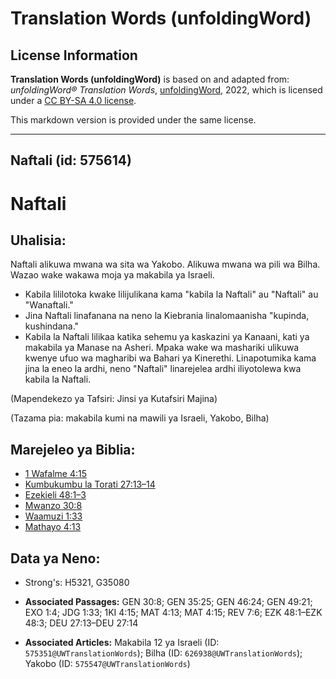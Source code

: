 # Translation Words (unfoldingWord)

## License Information

**Translation Words (unfoldingWord)** is based on and adapted from: _unfoldingWord® Translation Words_, [unfoldingWord](https://unfoldingword.org/utw), 2022, which is licensed under a [CC BY-SA 4.0 license](https://creativecommons.org/licenses/by-sa/4.0/legalcode.en).

This markdown version is provided under the same license.



--------------------------------

## Naftali (id: 575614)

Naftali
=======

Uhalisia:
---------

Naftali alikuwa mwana wa sita wa Yakobo. Alikuwa mwana wa pili wa Bilha. Wazao wake wakawa moja ya makabila ya Israeli.

* Kabila lililotoka kwake lilijulikana kama "kabila la Naftali" au "Naftali" au "Wanaftali."
* Jina Naftali linafanana na neno la Kiebrania linalomaanisha "kupinda, kushindana."
* Kabila la Naftali lilikaa katika sehemu ya kaskazini ya Kanaani, kati ya makabila ya Manase na Asheri. Mpaka wake wa mashariki ulikuwa kwenye ufuo wa magharibi wa Bahari ya Kinerethi. Linapotumika kama jina la eneo la ardhi, neno "Naftali" linarejelea ardhi iliyotolewa kwa kabila la Naftali.

(Mapendekezo ya Tafsiri: Jinsi ya Kutafsiri Majina)

(Tazama pia: makabila kumi na mawili ya Israeli, Yakobo, Bilha)

Marejeleo ya Biblia:
--------------------

* [1 Wafalme 4:15](https://ref.ly/1Kgs4:15)
* [Kumbukumbu la Torati 27:13–14](https://ref.ly/Deut27:13-Deut27:14)
* [Ezekieli 48:1–3](https://ref.ly/Ezek48:1-Ezek48:3)
* [Mwanzo 30:8](https://ref.ly/Gen30:8)
* [Waamuzi 1:33](https://ref.ly/Judg1:33)
* [Mathayo 4:13](https://ref.ly/Matt4:13)

Data ya Neno:
-------------

* Strong's: H5321, G35080

* **Associated Passages:** GEN 30:8; GEN 35:25; GEN 46:24; GEN 49:21; EXO 1:4; JDG 1:33; 1KI 4:15; MAT 4:13; MAT 4:15; REV 7:6; EZK 48:1–EZK 48:3; DEU 27:13–DEU 27:14
* **Associated Articles:** Makabila 12 ya Israeli (ID: `575351@UWTranslationWords`); Bilha (ID: `626938@UWTranslationWords`); Yakobo (ID: `575547@UWTranslationWords`)

